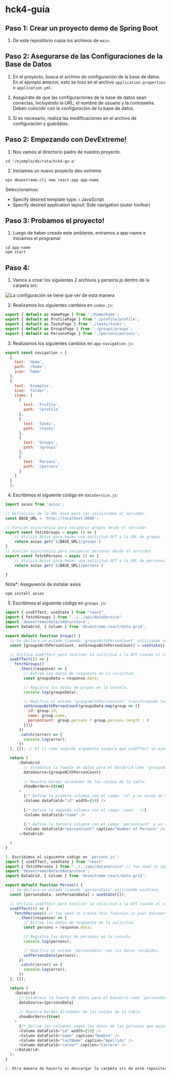 # hck4-guía

## Paso 1: Crear un proyecto demo de Spring Boot

1. De este repositorio copia los archivos de `main`.

## Paso 2: Asegurarse de las Configuraciones de la Base de Datos

1. En el proyecto, busca el archivo de configuración de la base de datos. En el ejemplo anterior, esto se hizo en el archivo `application.properties` o `application.yml`.

2. Asegúrate de que las configuraciones de la base de datos sean correctas, incluyendo la URL, el nombre de usuario y la contraseña. Deben coincidir con la configuración de tu base de datos.

3. Si es necesario, realiza las modificaciones en el archivo de configuración y guárdalas.


## Paso 2: Empezando con DevExtreme!

1. Nos vamos al directorio padre de nuestro proyecto.
```
cd '/ejemplo/de/ruta/hck4-gu-a' 
```

2. Iniciamos un nuevo proyecto dev-extreme
```
npx devextreme-cli new react-app app-name
```

Seleccionamos:
* Specify desired template type: › JavaScript
* Specify desired application layout: Side navigation (outer toolbar)


## Paso 3: Probamos el proyecto! 

1. Luego de haber creado este ambiente, entramos a app-name e iniciamos el programa!
```
cd app-name
npm start
```

## Paso 4:

1. Vamos a crear los siguientes 2 archivos y persons.js dentro de la carpeta src:

![La configuración se tiene que ver de esta manera](https://cdn.discordapp.com/attachments/834907040886554694/1169004877138120734/image.png?ex=6553d3a1&is=65415ea1&hm=94c2b89e99ade43bc7c13e0ee21223aafe7cfae30dc4b727fff4f0fd3434fcc1&)

2. Realizamos los siguientes cambios en `index.js`:

```js
export { default as HomePage } from './home/home';
export { default as ProfilePage } from './profile/profile';
export { default as TasksPage } from './tasks/tasks';
export { default as GroupsPage } from './groups/groups';
export { default as PersonsPage } from './persons/persons';
```

3. Realizamos los siguientes cambios en `app-navigation.js`:

```js
export const navigation = [
  {
    text: 'Home',
    path: '/home',
    icon: 'home'
  },
  {
    text: 'Examples',
    icon: 'folder',
    items: [
      {
        text: 'Profile',
        path: '/profile'
      },
      {
        text: 'Tasks',
        path: '/tasks'
      },
      {
        text: 'Groups',
        path: '/groups'
      },
      {
        text: 'Persons',
        path: '/persons'
      }
    ]
  }
  ];
```

4. Escribimos el siguiente código en `dataService.js`:

```js
import axios from 'axios';

// Definición de la URL base para las solicitudes al servidor.
const BASE_URL = 'http://localhost:8080';

// Función asincrónica para recuperar grupos desde el servidor.
export const fetchGroups = async () => {
    // Utiliza Axios para hacer una solicitud GET a la URL de grupos.
    return axios.get(`${BASE_URL}/groups`)
}
// Función asincrónica para recuperar personas desde el servidor.
export const fetchPersons = async () => {
    // Utiliza Axios para hacer una solicitud GET a la URL de personas.
    return axios.get(`${BASE_URL}/persons`)

}
```

Nota*: Asegurence de instalar axios 
```
npm install axios
```
 
5. Escribimos el siguiente código en `groups.js`:

```js 
import { useEffect, useState } from "react"
import { fetchGroups } from "../../api/dataService"
import 'devextreme/data/odata/store';
import DataGrid, { Column } from 'devextreme-react/data-grid';

export default function Group() {
  // Se declara un estado llamado 'groupsWithPersonCount' utilizando useState.
  const [groupsWithPersonCount, setGroupsWithPersonCount] = useState();

  // Utiliza useEffect para realizar la solicitud a la API cuando el componente se monta.
  useEffect(() => {
    fetchGroups()
      .then((response) => {
        // Extrae los datos de respuesta de la solicitud.
        const groupsData = response.data;

        // Registra los datos de grupos en la consola.
        console.log(groupsData);

        // Modifica el estado 'groupsWithPersonCount' transformando los datos de grupos.
        setGroupsWithPersonCount(groupsData.map(group => ({
          id: group.id,
          name: group.name,
          personCount: group.persons ? group.persons.length : 0    
        })))
      })
      .catch((error) => {
        console.log(error);
      })
  }, []); // El [] como segundo argumento asegura que useEffect se ejecute solo una vez al montar el componente.

  return (
      <DataGrid
        // Establece la fuente de datos para el DataGrid como 'groupsWithPersonCount'.
        dataSource={groupsWithPersonCount}
        
        // Muestra bordes alrededor de las celdas de la tabla.
        showBorders={true}
      >
        {/* Define la primera columna con el campo 'id' y un ancho de 50 píxeles. */}
        <Column dataField="id" width={50} />
        
        {/* Define la segunda columna con el campo 'name'. */}
        <Column dataField="name" />
        
        {/* Define la tercera columna con el campo 'personCount' y un título personalizado 'Number of Persons'. */}
        <Column dataField="personCount" caption="Number of Persons" />
      </DataGrid>

  )
}

5. Escribimos el siguiente código en `persons.js`:
import { useEffect, useState } from "react"
import { fetchPersons } from "../../api/dataservice" // You need to implement this
import 'devextreme/data/odata/store';
import DataGrid, { Column } from 'devextreme-react/data-grid';

export default function Person() {
  // Se declara un estado llamado 'personsData' utilizando useState.
  const [personsData, setPersonsData] = useState([]);

  // Utiliza useEffect para realizar la solicitud a la API cuando el componente se monta.
  useEffect(() => {
    fetchPersons() // You need to create this function in your dataservice
      .then((response) => {
        // Extrae los datos de respuesta de la solicitud.
        const persons = response.data;

        // Registra los datos de personas en la consola.
        console.log(persons);

        // Modifica el estado 'personsData' con los datos recibidos.
        setPersonsData(persons);
      })
      .catch((error) => {
        console.log(error);
      })
  }, []);

  return (
    <DataGrid
      // Establece la fuente de datos para el DataGrid como 'personsData'.
      dataSource={personsData}
      
      // Muestra bordes alrededor de las celdas de la tabla.
      showBorders={true}
    >
      {/* Define las columnas según los datos de las personas que quieres mostrar. */}
      <Column dataField="id" width={50} />
      <Column dataField="name" caption="Nombre" />
      <Column dataField="lastName" caption="Apellido" />
      <Column dataField="career" caption="Carrera" />
    </DataGrid>
  );
}

5. Otra manera de hacerlo es descargar la carpeta src de este repositorio y reemplazarla en el proyecto devextreme app-name creado. 
 
```



